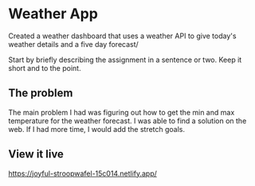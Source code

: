 # Weather App

Created a weather dashboard that uses a weather API to give today's weather details and a five day forecast/

Start by briefly describing the assignment in a sentence or two. Keep it short and to the point.

## The problem

The main problem I had was figuring out how to get the min and max temperature for the weather forecast. I was able to find a solution on the web. If I had more time, I would add the stretch goals.

## View it live

https://joyful-stroopwafel-15c014.netlify.app/
